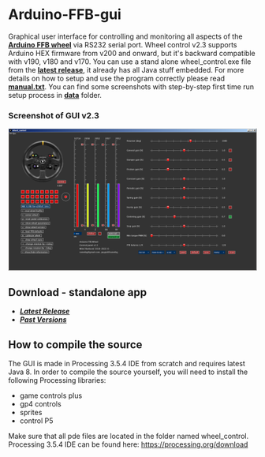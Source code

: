 # Arduino-FFB-gui

Graphical user interface for controlling and monitoring all aspects of the **[Arduino FFB wheel](https://github.com/ranenbg/Arduino-FFB-wheel)** via RS232 serial port. Wheel control v2.3 supports Arduino HEX firmware from v200 and onward, but it's backward compatible with v190, v180 and v170. You can use a stand alone wheel_control.exe file from the **[latest release](https://github.com/ranenbg/Arduino-FFB-gui/releases/latest)**, it already has all Java stuff embedded. For more details on how to setup and use the program correctly please read **[manual.txt](https://github.com/ranenbg/Arduino-FFB-gui/data/manual.txt)**. You can find some screenshots with step-by-step first time run setup process in **[data](https://github.com/ranenbg/Arduino-FFB-gui/data)** folder.

### Screenshot of GUI v2.3
![plot](./data/Wheel_control_v2_3.png)

## Download - standalone app
+ ***[Latest Release](https://github.com/ranenbg/Arduino-FFB-gui/releases/latest)***
+ ***[Past Versions](https://github.com/ranenbg/Arduino-FFB-gui/releases)***

## How to compile the source

The GUI is made in Processing 3.5.4 IDE from scratch and requires latest Java 8. In order to compile the source yourself, you will need to install the following Processing libraries:

- game controls plus
- gp4 controls
- sprites
- control P5

Make sure that all pde files are located in the folder named wheel_control. Processing 3.5.4 IDE can be found here: <https://processing.org/download>
